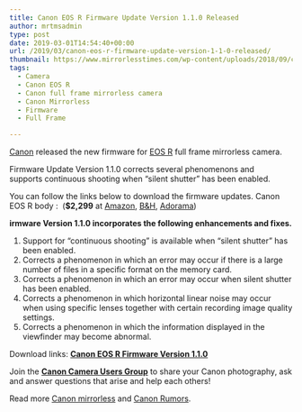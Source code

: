 ```yaml
---
title: Canon EOS R Firmware Update Version 1.1.0 Released
author: mrtmsadmin
type: post
date: 2019-03-01T14:54:40+00:00
url: /2019/03/canon-eos-r-firmware-update-version-1-1-0-released/
thumbnail: https://www.mirrorlesstimes.com/wp-content/uploads/2018/09/canon-eos-r-front.jpg
tags:
  - Camera
  - Canon EOS R
  - Canon full frame mirrorless camera
  - Canon Mirrorless
  - Firmware
  - Full Frame

---
```

<a href="https://www.mirrorlesstimes.com/category/canon/" target="_blank" rel="noopener">Canon</a> released the new firmware for <a href="https://www.mirrorlesstimes.com/tags/canon-eos-r/" target="_blank" rel="noopener">EOS R</a> full frame mirrorless camera.

Firmware Update Version 1.1.0 corrects several phenomenons and supports continuous shooting when “silent shutter” has been enabled.

You can follow the links below to download the firmware updates. Canon EOS R body :  (**$2,299** at <a class="ext-link" title="" href="https://www.amazon.com/Canon-Cameras-Digital-Camera-3075C002/dp/B07H484HLT/?tag=mtimes-20" target="_blank" rel="noopener external noreferrer nofollow" data-wpel-link="external" data-amzn-asin="B07H484HLT">Amazon</a>, <a class="ext-link" title="" href="https://www.bhphotovideo.com/c/product/1433710-REG/canon_eos_r_mirrorless_digital.html/BI/20175/KBID/14249/" target="_blank" rel="noopener external noreferrer nofollow" data-wpel-link="external">B&H</a>, <a class="ext-link broken_link" title="" href="https://adorama.evyy.net/c/63923/51926/1036?u=https://www.adorama.com/car.html" target="_blank" rel="noopener external noreferrer nofollow">Adorama</a>)<!--more-->

**irmware Version 1.1.0 incorporates the following enhancements and fixes.**

1. Support for “continuous shooting” is available when “silent shutter” has been enabled.  
2. Corrects a phenomenon in which an error may occur if there is a large number of files in a specific format on the memory card.  
3. Corrects a phenomenon in which an error may occur when silent shutter has been enabled.  
4. Corrects a phenomenon in which horizontal linear noise may occur when using specific lenses together with certain recording image quality settings.  
5. Corrects a phenomenon in which the information displayed in the viewfinder may become abnormal.

Download links: **<a href="https://www.canon-europe.com/support/consumer_products/products/cameras/digital_slr/eos-r.aspx?type=firmware&firmwaredetailid=tcm:13-1776857" target="_blank" rel="noopener">Canon EOS R Firmware Version 1.1.0</a>**

Join the <a class="ext-link" title="" href="https://www.facebook.com/groups/185572945112087/" target="_blank" rel="external nofollow noopener"><strong>Canon Camera Users Group</strong></a> to share your Canon photography, ask and answer questions that arise and help each others!

Read more [Canon mirrorless][1] and <a href="https://www.bestcameranews.com/tag/canon-rumors/" target="_blank" rel="noopener">Canon Rumors</a>.

 [1]: https://www.mirrorlesstimes.com/tags/canon-mirrorless/